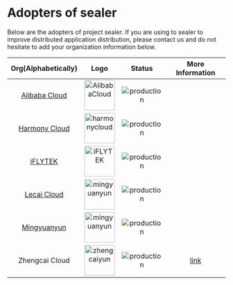 # Adopters of sealer

Below are the adopters of project sealer. If you are using to sealer to improve distributed application distribution, please contact us and do not hesitate to add your organization information below.

| Org(Alphabetically) |Logo| Status | More Information|
| :------------: | :---------:| :--:|:---------------:|
| [Alibaba Cloud](https://www.alibabacloud.com/) |<a href="https://www.alibabacloud.com" border="0" target="_blank"><img alt="AlibabaCloud" src="https://user-images.githubusercontent.com/9465626/133888486-3d2dfe96-5e88-43c6-87a5-c233f0aa1f1b.png" height="70"> </a>|  ![production](https://img.shields.io/badge/-production-blue?style=flat) ||
|[Harmony Cloud](http://www.harmonycloud.cn/)|<a href="http://www.harmonycloud.cn/" border="0" target="_blank"><img alt="harmonycloud" src="https://user-images.githubusercontent.com/9465626/133888490-7e603d4d-a3db-49b4-8942-b672ee32ada5.png" height="70"> </a>|![production](https://img.shields.io/badge/-production-blue?style=flat) ||
|[iFLYTEK](https://www.iflytek.com/en/)|<a href="https://www.iflytek.com/en/" border="0" target="_blank"><img alt="iFLYTEK" src="https://user-images.githubusercontent.com/9465626/169658640-d3efb821-a5da-4a6e-8b96-76f7b34c3888.png" height="70"> </a>|![production](https://img.shields.io/badge/-production-blue?style=flat) ||
|[Lecai Cloud](https://www.lecaiyun.com/)|<a href="https://www.lecaiyun.com/" border="0" target="_blank"><img alt="mingyuanyun" src="https://user-images.githubusercontent.com/9465626/169657442-69145bbd-4b7a-48da-9960-493c86d2c9e1.png" height="70"> |![production](https://img.shields.io/badge/-production-blue?style=flat) ||
|[Mingyuanyun](https://www.mingyuanyun.com/)|<a href="https://www.mingyuanyun.com/" border="0" target="_blank"><img alt="mingyuanyun" src="https://user-images.githubusercontent.com/9465626/133888505-8873e12f-6436-45ee-8e71-7907b0ae436d.png" height="70"> |![production](https://img.shields.io/badge/-production-blue?style=flat) ||
|Zhengcai Cloud|<a href="https://www.zhengcaiyun.cn/" border="0" target="_blank"><img alt="zhengcaiyun" src="https://user-images.githubusercontent.com/9465626/169657538-393cc277-1077-461d-99c6-4f4bded96a5e.png" height="70"> </a>|![production](https://img.shields.io/badge/-production-blue?style=flat) | [link](https://github.com/sealerio/community/blob/main/best-practises/Zhengcai-Cloud.md)|

